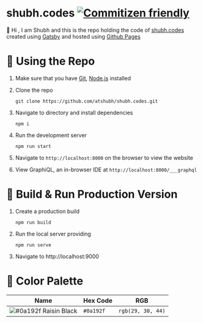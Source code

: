# shubh.codes [![Commitizen friendly](https://img.shields.io/badge/commitizen-friendly-brightgreen.svg)](http://commitizen.github.io/cz-cli/)

:wave: Hi , I am Shubh and this is the repo holding the code of [shubh.codes](https://shubh.codes) created using [Gatsby](https://gatsby.com) and hosted using [Github Pages](https://pages.github.com)

# :toolbox: Using the Repo

1. Make sure that you have [Git](https://git-scm.com/downloads), [Node.js](https://nodejs.org/en/) installed
2. Clone the repo

   ```
   git clone https://github.com/atshubh/shubh.codes.git
   ```

3. Navigate to directory and install dependencies

   ```
   npm i
   ```

4. Run the development server

   ```
   npm run start
   ```

5. Navigate to `http://localhost:8000` on the browser to view the website
6. View GraphiQL, an in-browser IDE at `http://localhost:8000/___graphql`

# :running: Build & Run Production Version

1. Create a production build

   ```
   npm run build
   ```

2. Run the local server providing

   ```
   npm run serve
   ```

3. Navigate to http://localhost:9000

# :art: Color Palette

| Name                                                                  | Hex Code  | RGB               |
| --------------------------------------------------------------------- | --------- | ----------------- |
| ![#0a192f](https://via.placeholder.com/10/0a192f?text=+) Raisin Black | `#0a192f` | `rgb(29, 30, 44)` |
